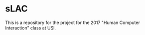 # sLAC
This is a repository for the project for the  2017 "Human Computer Interaction" class at USI.
